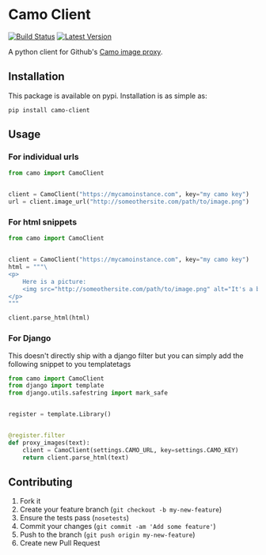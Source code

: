 Camo Client
===========

[![Build Status](https://travis-ci.org/sionide21/camo-client.png)](https://travis-ci.org/sionide21/camo-client)
[![Latest Version](https://pypip.in/v/camo-client/badge.png)](https://pypi.python.org/pypi/camo-client/)

A python client for Github's [Camo image proxy](https://github.com/atmos/camo).


## Installation

This package is available on pypi. Installation is as simple as:

    pip install camo-client


## Usage

### For individual urls

```python
from camo import CamoClient


client = CamoClient("https://mycamoinstance.com", key="my camo key")
url = client.image_url("http://someothersite.com/path/to/image.png")
```

### For html snippets

```python
from camo import CamoClient


client = CamoClient("https://mycamoinstance.com", key="my camo key")
html = """\
<p>
    Here is a picture:
    <img src="http://someothersite.com/path/to/image.png" alt="It's a banana">
</p>
"""

client.parse_html(html)
```


### For Django

This doesn't directly ship with a django filter but you can simply add the following snippet to you templatetags

```python
from camo import CamoClient
from django import template
from django.utils.safestring import mark_safe


register = template.Library()


@register.filter
def proxy_images(text):
    client = CamoClient(settings.CAMO_URL, key=settings.CAMO_KEY)
    return client.parse_html(text)
```


## Contributing

1. Fork it
2. Create your feature branch (`git checkout -b my-new-feature`)
3. Ensure the tests pass (`nosetests`)
4. Commit your changes (`git commit -am 'Add some feature'`)
5. Push to the branch (`git push origin my-new-feature`)
6. Create new Pull Request
